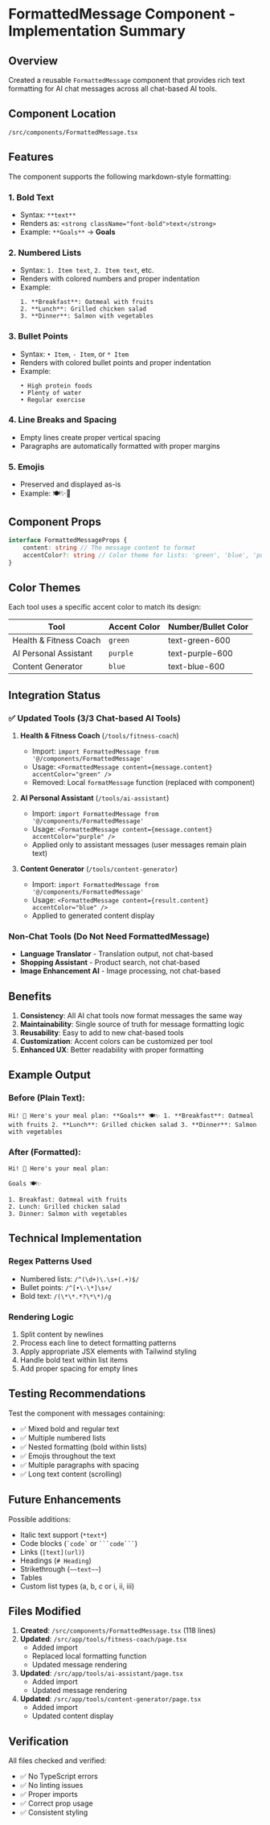 # FormattedMessage Component - Implementation Summary

## Overview

Created a reusable `FormattedMessage` component that provides rich text formatting for AI chat messages across all chat-based AI tools.

## Component Location

`/src/components/FormattedMessage.tsx`

## Features

The component supports the following markdown-style formatting:

### 1. Bold Text

- Syntax: `**text**`
- Renders as: `<strong className="font-bold">text</strong>`
- Example: `**Goals**` → **Goals**

### 2. Numbered Lists

- Syntax: `1. Item text`, `2. Item text`, etc.
- Renders with colored numbers and proper indentation
- Example:
  ```
  1. **Breakfast**: Oatmeal with fruits
  2. **Lunch**: Grilled chicken salad
  3. **Dinner**: Salmon with vegetables
  ```

### 3. Bullet Points

- Syntax: `• Item`, `- Item`, or `* Item`
- Renders with colored bullet points and proper indentation
- Example:
  ```
  • High protein foods
  • Plenty of water
  • Regular exercise
  ```

### 4. Line Breaks and Spacing

- Empty lines create proper vertical spacing
- Paragraphs are automatically formatted with proper margins

### 5. Emojis

- Preserved and displayed as-is
- Example: 🍽️✨💪

## Component Props

```typescript
interface FormattedMessageProps {
	content: string // The message content to format
	accentColor?: string // Color theme for lists: 'green', 'blue', 'purple', 'orange'
}
```

## Color Themes

Each tool uses a specific accent color to match its design:

| Tool                   | Accent Color | Number/Bullet Color |
| ---------------------- | ------------ | ------------------- |
| Health & Fitness Coach | `green`      | text-green-600      |
| AI Personal Assistant  | `purple`     | text-purple-600     |
| Content Generator      | `blue`       | text-blue-600       |

## Integration Status

### ✅ Updated Tools (3/3 Chat-based AI Tools)

1. **Health & Fitness Coach** (`/tools/fitness-coach`)

   - Import: `import FormattedMessage from '@/components/FormattedMessage'`
   - Usage: `<FormattedMessage content={message.content} accentColor="green" />`
   - Removed: Local `formatMessage` function (replaced with component)

2. **AI Personal Assistant** (`/tools/ai-assistant`)

   - Import: `import FormattedMessage from '@/components/FormattedMessage'`
   - Usage: `<FormattedMessage content={message.content} accentColor="purple" />`
   - Applied only to assistant messages (user messages remain plain text)

3. **Content Generator** (`/tools/content-generator`)
   - Import: `import FormattedMessage from '@/components/FormattedMessage'`
   - Usage: `<FormattedMessage content={result.content} accentColor="blue" />`
   - Applied to generated content display

### Non-Chat Tools (Do Not Need FormattedMessage)

- **Language Translator** - Translation output, not chat-based
- **Shopping Assistant** - Product search, not chat-based
- **Image Enhancement AI** - Image processing, not chat-based

## Benefits

1. **Consistency**: All AI chat tools now format messages the same way
2. **Maintainability**: Single source of truth for message formatting logic
3. **Reusability**: Easy to add to new chat-based tools
4. **Customization**: Accent colors can be customized per tool
5. **Enhanced UX**: Better readability with proper formatting

## Example Output

### Before (Plain Text):

```
Hi! 👋 Here's your meal plan: **Goals** 🍽️✨ 1. **Breakfast**: Oatmeal with fruits 2. **Lunch**: Grilled chicken salad 3. **Dinner**: Salmon with vegetables
```

### After (Formatted):

```
Hi! 👋 Here's your meal plan:

Goals 🍽️✨

1. Breakfast: Oatmeal with fruits
2. Lunch: Grilled chicken salad
3. Dinner: Salmon with vegetables
```

## Technical Implementation

### Regex Patterns Used

- Numbered lists: `/^(\d+)\.\s+(.+)$/`
- Bullet points: `/^[•\-\*]\s+/`
- Bold text: `/(\*\*.*?\*\*)/g`

### Rendering Logic

1. Split content by newlines
2. Process each line to detect formatting patterns
3. Apply appropriate JSX elements with Tailwind styling
4. Handle bold text within list items
5. Add proper spacing for empty lines

## Testing Recommendations

Test the component with messages containing:

- ✅ Mixed bold and regular text
- ✅ Multiple numbered lists
- ✅ Nested formatting (bold within lists)
- ✅ Emojis throughout the text
- ✅ Multiple paragraphs with spacing
- ✅ Long text content (scrolling)

## Future Enhancements

Possible additions:

- Italic text support (`*text*`)
- Code blocks (`` `code` `` or ` ```code``` `)
- Links (`[text](url)`)
- Headings (`# Heading`)
- Strikethrough (`~~text~~`)
- Tables
- Custom list types (a, b, c or i, ii, iii)

## Files Modified

1. **Created**: `/src/components/FormattedMessage.tsx` (118 lines)
2. **Updated**: `/src/app/tools/fitness-coach/page.tsx`
   - Added import
   - Replaced local formatting function
   - Updated message rendering
3. **Updated**: `/src/app/tools/ai-assistant/page.tsx`
   - Added import
   - Updated message rendering
4. **Updated**: `/src/app/tools/content-generator/page.tsx`
   - Added import
   - Updated content display

## Verification

All files checked and verified:

- ✅ No TypeScript errors
- ✅ No linting issues
- ✅ Proper imports
- ✅ Correct prop usage
- ✅ Consistent styling
